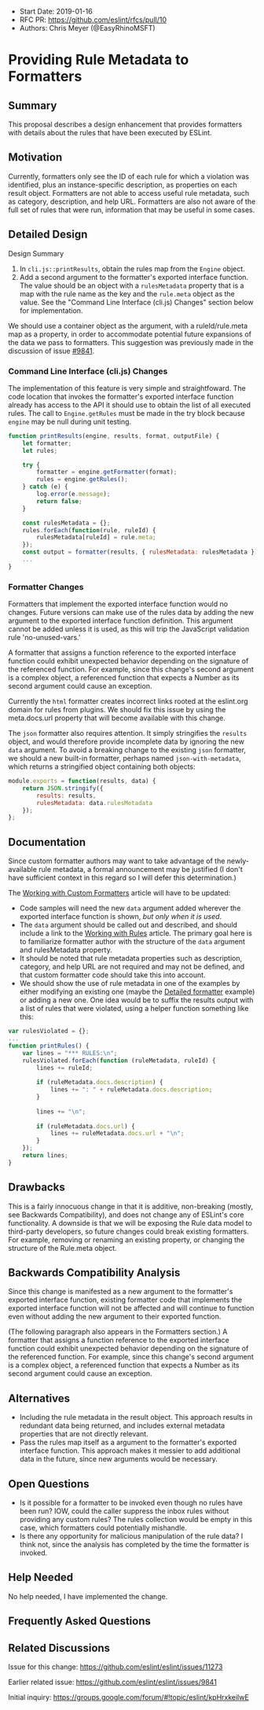 - Start Date: 2019-01-16
- RFC PR: https://github.com/eslint/rfcs/pull/10
- Authors: Chris Meyer (@EasyRhinoMSFT)

# Providing Rule Metadata to Formatters

## Summary

This proposal describes a design enhancement that provides formatters with details about the rules that have been executed by ESLint.

## Motivation

Currently, formatters only see the ID of each rule for which a violation was identified, plus an instance-specific description, as properties on each result object. Formatters are not able to access useful rule metadata, such as category, description, and help URL. Formatters are also not aware of the full set of rules that were run, information that may be useful in some cases.

## Detailed Design

Design Summary
1. In `cli.js::printResults`, obtain the rules map from the `Engine` object.
2. Add a second argument to the formatter's exported interface function. The value should be an object with a `rulesMetadata` property that is a map with the rule name as the key and the `rule.meta` object as the value. See the "Command Line Interface (cli.js) Changes" section below for implementation.

We should use a container object as the argument, with a ruleId/rule.meta map as a property, in order to accommodate potential future expansions of the data we pass to formatters. This suggestion was previously made in the discussion of issue [#9841](https://github.com/eslint/eslint/issues/9841).

### Command Line Interface (cli.js) Changes
The implementation of this feature is very simple and straightfoward. The code location that invokes the formatter's exported interface function already has access to the API it should use to obtain the list of all executed rules. The call to `Engine.getRules` must be made in the try block because `engine` may be null during unit testing.

```js
function printResults(engine, results, format, outputFile) {
    let formatter;
    let rules;

    try {
        formatter = engine.getFormatter(format);
        rules = engine.getRules();
    } catch (e) {
        log.error(e.message);
        return false;
    }

    const rulesMetadata = {};
    rules.forEach(function(rule, ruleId) {
        rulesMetadata[ruleId] = rule.meta;
    });
    const output = formatter(results, { rulesMetadata: rulesMetadata });
    ...
}
```

### Formatter Changes

Formatters that implement the exported interface function would no changes. Future versions can make use of the rules data by adding the new argument to the exported interface function definition. This argument cannot be added unless it is used, as this will trip the JavaScript validation rule 'no-unused-vars.'

A formatter that assigns a function reference to the exported interface function could exhibit unexpected behavior depending on the signature of the referenced function. For example, since this change's second argument is a complex object, a referenced function that expects a Number as its second argument could cause an exception.

Currently the `html` formatter creates incorrect links rooted at the eslint.org domain for rules from plugins. We should fix this issue by using the meta.docs.url property that will become available with this change.

The `json` formatter also requires attention. It simply stringifies the `results` object, and would therefore provide incomplete data by ignoring the new `data` argument. To avoid a breaking change to the existing `json` formatter, we should a new built-in formatter, perhaps named `json-with-metadata`, which returns a stringified object containing both objects:

```js
module.exports = function(results, data) {
    return JSON.stringify({
        results: results,
        rulesMetadata: data.rulesMetadata
    });
};
```

## Documentation

Since custom formatter authors may want to take advantage of the newly-available rule metadata, a formal announcement may be justified (I don't have sufficient context in this regard so I will defer this determination.)

The [Working with Custom Formatters](https://eslint.org/docs/developer-guide/working-with-custom-formatters) article will have to be updated:
* Code samples will need the new `data` argument added wherever the exported interface function is shown, *but only when it is used*.
* The `data` argument should be called out and described, and should include a link to the [Working with Rules](https://eslint.org/docs/developer-guide/working-with-rules) article. The primary goal here is to familiarize formatter author with the structure of the `data` argument and rulesMetadata property.
* It should be noted that rule metadata properties such as description, category, and help URL are not required and may not be defined, and that custom formatter code should take this into account.
* We should show the use of rule metadata in one of the examples by either modifying an existing one (maybe the [Detailed formatter](https://eslint.org/docs/developer-guide/working-with-custom-formatters#detailed-formatter) example) or adding a new one. One idea would be to suffix the results output with a list of rules that were violated, using a helper function something like this:

```js
var rulesViolated = {};
...
function printRules() {
    var lines = "*** RULES:\n";
    rulesViolated.forEach(function (ruleMetadata, ruleId) {
        lines += ruleId;
        
        if (ruleMetadata.docs.description) {
            lines += ": " + ruleMetadata.docs.description;
        }
        
        lines += "\n";
        
        if (ruleMetadata.docs.url) {
            lines += ruleMetadata.docs.url + "\n";
        }
    });
    return lines;
}
```

## Drawbacks

This is a fairly innocuous change in that it is additive, non-breaking (mostly, see Backwards Compatibility), and does not change any of ESLint's core functionality. A downside is that we will be exposing the Rule data model to third-party developers, so future changes could break existing formatters. For example, removing or renaming an existing property, or changing the structure of the Rule.meta object.

## Backwards Compatibility Analysis

Since this change is manifested as a new argument to the formatter's exported interface function, existing formatter code that implements the exported interface function will not be affected and will continue to function even without adding the new argument to their exported function.

(The following paragraph also appears in the Formatters section.)
A formatter that assigns a function reference to the exported interface function could exhibit unexpected behavior depending on the signature of the referenced function. For example, since this change's second argument is a complex object, a referenced function that expects a Number as its second argument could cause an exception.

## Alternatives

<!--
    What other designs did you consider? Why did you decide against those?

    This section should also include prior art, such as whether similar
    projects have already implemented a similar feature.
-->
* Including the rule metadata in the result object. This approach results in redundant data being returned, and includes external metadata properties that are not directly relevant.
* Pass the rules map itself as a argument to the formatter's exported interface function. This approach makes it messier to add additional data in the future, since new arguments would be necessary.

## Open Questions

<!--
    This section is optional, but is suggested for a first draft.

    What parts of this proposal are you unclear about? What do you
    need to know before you can finalize this RFC?

    List the questions that you'd like reviewers to focus on. When
    you've received the answers and updated the design to reflect them, 
    you can remove this section.
-->
* Is it possible for a formatter to be invoked even though no rules have been run? IOW, could the caller suppress the inbox rules without providing any custom rules? The rules collection would be empty in this case, which formatters could potentially mishandle.
* Is there any opportunity for malicious manipulation of the rule data? I think not, since the analysis has completed by the time the formatter is invoked.

## Help Needed

No help needed, I have implemented the change.

## Frequently Asked Questions

<!--
    This section is optional but suggested.

    Try to anticipate points of clarification that might be needed by
    the people reviewing this RFC. Include those questions and answers
    in this section.
-->

## Related Discussions

Issue for this change:
https://github.com/eslint/eslint/issues/11273

Earlier related issue:
https://github.com/eslint/eslint/issues/9841

Initial inquiry:
https://groups.google.com/forum/#!topic/eslint/kpHrxkeilwE
